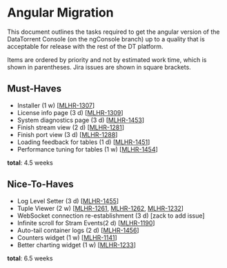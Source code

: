Angular Migration
=================

This document outlines the tasks required to get the angular version of the DataTorrent Console (on the ngConsole branch) up to a quality that is acceptable for release with the rest of the DT platform.

Items are ordered by priority and not by estimated work time, which is shown in parentheses.
Jira issues are shown in square brackets.

Must-Haves
----------
- Installer (1 w) [[MLHR-1307](https://malhar.atlassian.net/browse/MLHR-1307)]
- License info page (3 d) [[MLHR-1309](https://malhar.atlassian.net/browse/MLHR-1309)]
- System diagnostics page (3 d) [[MLHR-1453](https://malhar.atlassian.net/browse/MLHR-1453)]
- Finish stream view (2 d) [[MLHR-1281](https://malhar.atlassian.net/browse/MLHR-1281)]
- Finish port view (3 d) [[MLHR-1288](https://malhar.atlassian.net/browse/MLHR-1288)]
- Loading feedback for tables (1 d) [[MLHR-1451](https://malhar.atlassian.net/browse/MLHR-1451)]
- Performance tuning for tables (1 w) [[MLHR-1454](https://malhar.atlassian.net/browse/MLHR-1454)]

**total**: 4.5 weeks

Nice-To-Haves
-------------
- Log Level Setter (3 d) [[MLHR-1455](https://malhar.atlassian.net/browse/MLHR-1455)]
- Tuple Viewer (2 w) [[MLHR-1261](https://malhar.atlassian.net/browse/MLHR-1261), [MLHR-1262](https://malhar.atlassian.net/browse/MLHR-1262), [MLHR-1232](https://malhar.atlassian.net/browse/MLHR-1232)]
- WebSocket connection re-establishment (3 d) [zack to add issue]
- Infinite scroll for Stram Events(2 d) [[MLHR-1190](https://malhar.atlassian.net/browse/MLHR-1190)]
- Auto-tail container logs (2 d) [[MLHR-1456](https://malhar.atlassian.net/browse/MLHR-1456)]
- Counters widget (1 w) [[MLHR-1141](https://malhar.atlassian.net/browse/MLHR-1141)]
- Better charting widget (1 w) [[MLHR-1233](https://malhar.atlassian.net/browse/MLHR-1233)]

**total**: 6.5 weeks
